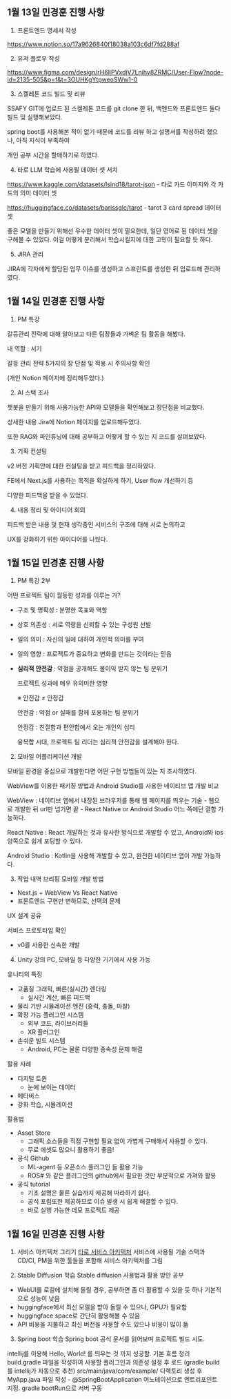 ## 1월 13일 민경훈 진행 사항

1. 프론트엔드 명세서 작성

https://www.notion.so/17a9626840f18038a103c6df7fd288af

2. 유저 플로우 작성

https://www.figma.com/design/rH6llPVxdjV7Lnihy8ZRMC/User-Flow?node-id=2135-505&p=f&t=3OUHKgYtpweoSWw1-0


3. 스켈레톤 코드 빌드 및 리뷰

SSAFY GIT에 업로드 된 스켈레톤 코드를 git clone 한 뒤, 백엔드와 프론트엔드 둘다 빌드 및 실행해보았다.

spring boot를 사용해본 적이 없기 때문에 코드를 리뷰 하고 설명서를 작성하려 했으나, 아직 지식이 부족하여

개인 공부 시간을 할애하기로 하였다.

4. 타로 LLM 학습에 사용될 데이터 셋 서치

https://www.kaggle.com/datasets/lsind18/tarot-json - 타로 카드 이미지와 각 카드의 의미 데이터 셋

https://huggingface.co/datasets/barissglc/tarot  - tarot 3 card spread 데이터 셋

좋은 모델을 만들기 위해선 우수한 데이터 셋이 필요한데, 일단 영어로 된 데이터 셋을 구해볼 수 있었다.
이걸 어떻게 분리해서 학습시킬지에 대한 고민이 필요할 듯 하다.

5. JIRA 관리

JIRA에 각자에게 할당된 업무 이슈를 생성하고 스프린트를 생성한 뒤 업로드해 관리하였다.

## 1월 14일 민경훈 진행 사항

1. PM 특강

갈등관리 전략에 대해 알아보고 다른 팀장들과 가벼운 팀 활동을 해봤다.

내 역할 : 서기

갈등 관리 전략 5가지의 장 단점 및 적용 시 주의사항 확인

(개인 Notion 페이지에 정리해두었다.)

2. AI 스택 조사

챗봇을 만들기 위해 사용가능한 API와 모델들을 확인해보고 장단점을 비교했다.

상세한 내용 Jira에 Notion 페이지를 업로드해두었다.

또한 RAG와 파인튜닝에 대해 공부하고 어떻게 할 수 있는 지 코드를 살펴보았다.

3. 기획 컨설팅

v2 버전 기획안에 대한 컨설팅을 받고 피드백을 정리하였다.

FE에서 Next.js를 사용하는 목적을 확실하게 하기, User flow 개선하기 등

다양한 피드백을 받을 수 있었다.

4. 내용 정리 및 아이디어 회의

피드백 받은 내용 및 현재 생각중인 서비스의 구조에 대해 서로 논의하고

UX를 강화하기 위한 아이디어를 나눴다.

## 1월 15일 민경훈 진행 사항

1. PM 특강 2부

어떤 프로젝트 팀이 월등한 성과를 이루는 가?

- 구조 및 명확성 : 분명한 목표와 역할
- 상호 의존성 : 서로 역량을 신뢰할 수 있는 구성원 선발
- 일의 의미 : 자신의 일에 대하여 개인적 의미를 부여
- 일의 영향 : 프로젝트가 중요하고 변화를 만드는 것이라는 믿음
- **심리적 안전감** : 약점을 공개해도 불이익 받지 않는 팀 분위기
    
    프로젝트 성과에 매우 유의미한 영향
    
    ※ 안전감 ≠ 안정감
    
    안전감 : 약점 or 실패를 함께 포용하는 팀 분위기
    
    안정감 : 친절함과 편안함에서 오는 개인의 심리
    
    융복합 시대, 프로젝트 팀 리더는 심리적 안전감을 설계해야 한다.

2. 모바일 어플리케이션 개발

모바일 환경을 중심으로 개발한다면 어떤 구현 방법들이 있는 지 조사하였다.

WebView를 이용한 패키징 방법과 Android Studio를 사용한 네이티브 앱 개발 비교

WebView : 네이티브 앱에서 내장된 브라우저를 통해 웹 페이지를 띄우는 기술
    - 웹으로 개발한 뒤 url만 넘기면 끝
    - React Native or Android Studio 어느 쪽에던 결합 가능하다.

React Native : React 개발하는 것과 유사한 방식으로 개발할 수 있고, Android와 ios 양쪽으로 쉽게 포팅할 수 있다.

Android Studio : Kotlin을 사용해 개발할 수 있고, 완전한 네이티브 앱이 개발 가능하다.

3. 작업 내역 브리핑
모바일 개발 방법
- Next.js + WebView Vs React Native
- 프론트엔드 구현만 변하므로, 선택의 문제

UX 설계 공유

서비스 프로토타입 확인
- v0를 사용한 신속한 개발


4. Unity 강의
PC, 모바일 등 다양한 기기에서 사용 가능

유니티의 특징
- 고품질 그래픽, 빠른(실시간) 렌더링
    - 실시간 계산, 빠른 피드백
- 물리 기반 시뮬레이션 엔진 (중력, 충돌, 마찰)
- 확장 가능 플러그인 시스템
    - 외부 코드, 라이브러리들
    - XR 플러그인
- 손쉬운 빌드 시스템
    - Android, PC는 물론 다양한 종속성 문제 해결

활용 사례
- 디지털 트윈
    - 눈에 보이는 데이터
- 메타버스
- 강화 학습, 시뮬레이션

활용법
- Asset Store
    - 그래픽 소스들을 직접 구현할 필요 없이 가볍게 구매해서 사용할 수 있다.
    - 무료 에셋도 많으니 활용하기 좋음!
- 공식 Github
    - ML-agent 등 오픈소스 플러그인 들 활용 가능
    - ROS# 와 같은 플러그인의 github에서 필요한 것만 부분적으로 가져와 활용
- 공식 tutorial
    - 기초 설명은 물론 실습까지 제공해 따라하기 쉽다.
    - 공식 포럼또한 제공하므로 이슈 발생 시 쉽게 해결할 수 있다.
    - 바로 실행 가능한 데모 프로젝트 제공


## 1월 16일 민경훈 진행 사항

1. 서비스 아키텍처 그리기
[타로 서비스 아키텍처](https://www.figma.com/design/quvFBfJzZT6jGId4TYx522/Architecture-Diagram-Components-(Community)?node-id=202-191&t=r9NYi2dXXINqkdW7-1)
서비스에 사용될 기술 스택과 CD/CI, PM을 위한 툴들을 포함해 서비스 아키텍처를 그림

2. Stable Diffusion 학습
Stable diffusion 사용법과 활용 방안 공부
- WebUI를 로컬에 설치해 돌릴 경우, 공부하면 좀 더 활용할 수 있을 듯 하나 기본적으로 성능이 낮음
- huggingface에서 최신 모델을 받아 돌릴 수 있으나, GPU가 필요함
- huggingface space로 간단히 활용해볼 수 있음
- API 비용을 지불하고 최신 버전을 사용할 수도 있으나 비용이 많이 듦

3. Spring boot 학습
Spring boot 공식 문서를 읽어보며 프로젝트 빌드 시도.

intellij를 이용해 Hello, World! 를 띄우는 것 까지 성공함.
기본 흐름 정리
build.gradle 파일을 작성하여 사용할 플러그인과 의존성 설정 후 로드 (gradle build를 intellij가 자동으로 추천)
src/main/java/com/example/ 디렉토리 생성 후 MyApp.java 파일 작성
    - @SpringBootApplication 어노테이션으로 엔트리포인트 지정.
gradle bootRun으로 서버 구동
